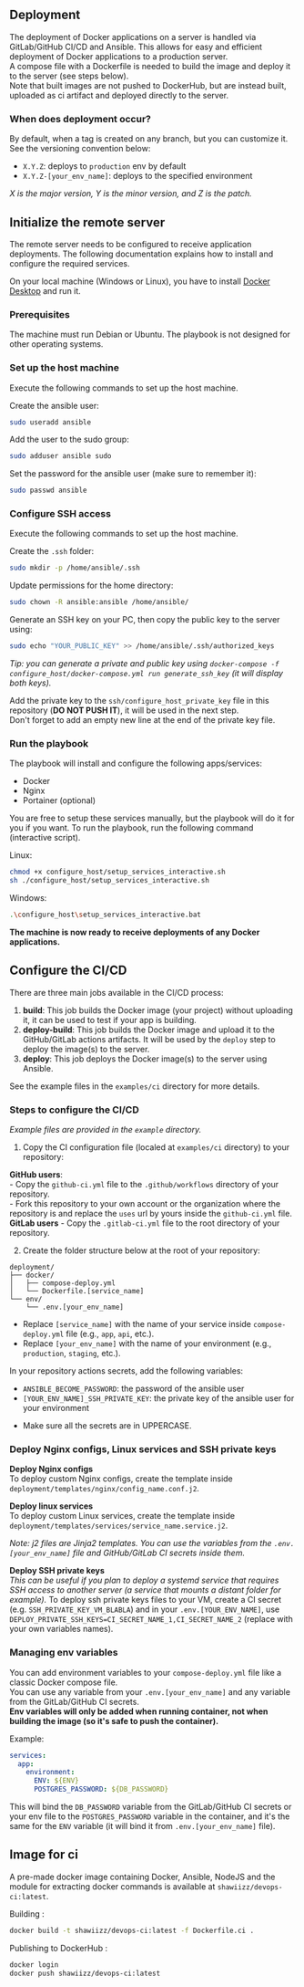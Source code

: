 ## Deployment

The deployment of Docker applications on a server is handled via GitLab/GitHub CI/CD and Ansible. This allows for easy and efficient deployment of Docker applications to a production server.     
A compose file with a Dockerfile is needed to build the image and deploy it to the server (see steps below).        
Note that built images are not pushed to DockerHub, but are instead built, uploaded as ci artifact and deployed directly to the server. 

### When does deployment occur?

By default, when a tag is created on any branch, but you can customize it.    
See the versioning convention below:
- `X.Y.Z`: deploys to `production` env by default
- `X.Y.Z-[your_env_name]`: deploys to the specified environment

*X is the major version, Y is the minor version, and Z is the patch.*

## Initialize the remote server

The remote server needs to be configured to receive application deployments. The following documentation explains how to install and configure the required services.

On your local machine (Windows or Linux), you have to install [Docker Desktop](https://www.docker.com/products/docker-desktop/) and run it.        

### Prerequisites

The machine must run Debian or Ubuntu. The playbook is not designed for other operating systems.

### Set up the host machine
Execute the following commands to set up the host machine.  

Create the ansible user:
```bash
sudo useradd ansible
```

Add the user to the sudo group:
```bash
sudo adduser ansible sudo
```

Set the password for the ansible user (make sure to remember it):
```bash
sudo passwd ansible
```

### Configure SSH access
Execute the following commands to set up the host machine.

Create the `.ssh` folder:
```bash
sudo mkdir -p /home/ansible/.ssh
```

Update permissions for the home directory:
```bash
sudo chown -R ansible:ansible /home/ansible/
```

Generate an SSH key on your PC, then copy the public key to the server using:
```bash
sudo echo "YOUR_PUBLIC_KEY" >> /home/ansible/.ssh/authorized_keys
```
*Tip: you can generate a private and public key using `docker-compose -f configure_host/docker-compose.yml run generate_ssh_key` (it will display both keys).*

Add the private key to the `ssh/configure_host_private_key` file in this repository (**DO NOT PUSH IT**), it will be used in the next step.     
Don't forget to add an empty new line at the end of the private key file.

### Run the playbook

The playbook will install and configure the following apps/services:
- Docker
- Nginx
- Portainer (optional)

You are free to setup these services manually, but the playbook will do it for you if you want.
To run the playbook, run the following command (interactive script).        

Linux:
```bash
chmod +x configure_host/setup_services_interactive.sh
sh ./configure_host/setup_services_interactive.sh
```

Windows:
```bash
.\configure_host\setup_services_interactive.bat
```

**The machine is now ready to receive deployments of any Docker applications.**

## Configure the CI/CD

There are three main jobs available in the CI/CD process:
1. **build**: This job builds the Docker image (your project) without uploading it, it can be used to test if your app is building.
2. **deploy-build**: This job builds the Docker image and upload it to the GitHub/GitLab actions artifacts. It will be used by the `deploy` step to deploy the image(s) to the server.
3. **deploy**: This job deploys the Docker image(s) to the server using Ansible.

See the example files in the `examples/ci` directory for more details.

### Steps to configure the CI/CD

*Example files are provided in the `example` directory.*        

1. Copy the CI configuration file (localed at `examples/ci` directory) to your repository:

**GitHub users**:       
    - Copy the `github-ci.yml` file to the `.github/workflows` directory of your repository.     
    - Fork this repository to your own account or the organization where the repository is and replace the `uses` url by yours inside the `github-ci.yml` file.          
**GitLab users** - Copy the `.gitlab-ci.yml` file to the root directory of your repository.

2. Create the folder structure below at the root of your repository:
```
deployment/
├── docker/
│   ├── compose-deploy.yml
│   └── Dockerfile.[service_name]
└── env/
    └── .env.[your_env_name]
```
* Replace `[service_name]` with the name of your service inside `compose-deploy.yml` file (e.g., `app`, `api`, etc.).
* Replace `[your_env_name]` with the name of your environment (e.g., `production`, `staging`, etc.).

In your repository actions secrets, add the following variables:
- `ANSIBLE_BECOME_PASSWORD`: the password of the ansible user
- `[YOUR_ENV_NAME]_SSH_PRIVATE_KEY`: the private key of the ansible user for your environment

* Make sure all the secrets are in UPPERCASE.

### Deploy Nginx configs, Linux services and SSH private keys

**Deploy Nginx configs**        
To deploy custom Nginx configs, create the template inside `deployment/templates/nginx/config_name.conf.j2`.

**Deploy linux services**       
To deploy custom Linux services, create the template inside `deployment/templates/services/service_name.service.j2`.

*Note: j2 files are Jinja2 templates. You can use the variables from the `.env.[your_env_name]` file and GitHub/GitLab CI secrets inside them.*

**Deploy SSH private keys**   
*This can be useful if you plan to deploy a systemd service that requires SSH access to another server (a service that mounts a distant folder for example).*
To deploy ssh private keys files to your VM, create a CI secret (e.g. `SSH_PRIVATE_KEY_VM_BLABLA`) and in your `.env.[YOUR_ENV_NAME]`, use `DEPLOY_PRIVATE_SSH_KEYS=CI_SECRET_NAME_1,CI_SECRET_NAME_2` (replace with your own variables names).

### Managing env variables

You can add environment variables to your `compose-deploy.yml` file like a classic Docker compose file.         
You can use any variable from your `.env.[your_env_name]` and any variable from the GitLab/GitHub CI secrets.         
**Env variables will only be added when running container, not when building the image (so it's safe to push the container).**

Example:
```yaml
services:
  app:
    environment:
      ENV: ${ENV}
      POSTGRES_PASSWORD: ${DB_PASSWORD}
```

This will bind the `DB_PASSWORD` variable from the GitLab/GitHub CI secrets or your env file to the `POSTGRES_PASSWORD` variable in the container,
and it's the same for the `ENV` variable (it will bind it from `.env.[your_env_name]` file).      

## Image for ci 

A pre-made docker image containing Docker, Ansible, NodeJS and the module for extracting docker commands is available at `shawiizz/devops-ci:latest`.        

Building : 
```bash
docker build -t shawiizz/devops-ci:latest -f Dockerfile.ci .
```

Publishing to DockerHub : 
```bash
docker login
docker push shawiizz/devops-ci:latest
```
